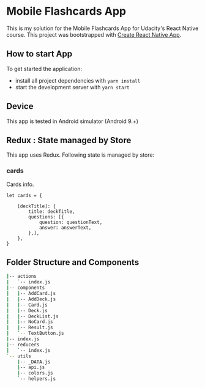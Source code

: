 # Mobile Flashcards App

This is my solution for the Mobile Flashcards App for Udacity's React Native course. 
This project was bootstrapped with [Create React Native App](https://github.com/react-community/create-react-native-app).


## How to start App

To get started the application:

* install all project dependencies with `yarn install`
* start the development server with `yarn start`

## Device

This app is tested in Android simulator (Android 9.+)

## Redux : State managed by Store

This app uses Redux.
Following state is managed by store:

### cards
Cards info.
```
let cards = {
    
    [deckTitle]: {
        title: deckTitle,
        questions: [{
            question: questionText,
            answer: answerText,
        },],
    },
}
```

## Folder Structure and Components

```bash
|-- actions
|   `-- index.js
|-- components
|   |-- AddCard.js      
|   |-- AddDeck.js
|   |-- Card.js      
|   |-- Deck.js
|   |-- DeckList.js      
|   |-- NoCard.js
|   |-- Result.js
|   `-- TextButton.js        
|-- index.js
|-- reducers
|   `-- index.js
`-- utils
    |-- _DATA.js
    |-- api.js
    |-- colors.js
    `-- helpers.js

```

